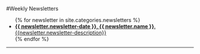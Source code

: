 <!--
---
layout: page
title: "Newsletters"
description: "Weekly eGSA newsletter -- Stay updated, join upcoming events!"
header-img: "img/royce2.jpg"
---
-->
#Weekly Newsletters
<ul>
{% for newsletter in site.categories.newsletters %}
<li>
	<a href="{{ newsletter.url | prepend: site.baseurl }}">
    	<span class="post-title text-left"><b>{{ newsletter.newsletter-date }}, {{ newsletter.name }}</b>. {{newsletter.newsletter-description}}</span>
	</a>
</li>
{% endfor %}
</ul>
<hr>

